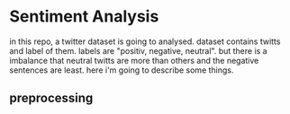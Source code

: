 # Sentiment Analysis
in this repo, a twitter dataset is going to analysed. dataset contains twitts and label of them. labels are "positiv, negative, neutral".
but there is a imbalance that neutral twitts are more than others and the negative sentences are least.
here i'm going to describe some things.

## preprocessing
